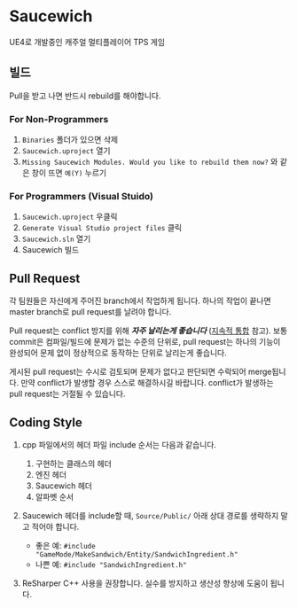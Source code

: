 # Saucewich

UE4로 개발중인 캐주얼 멀티플레이어 TPS 게임

## 빌드

Pull을 받고 나면 반드시 rebuild를 해야합니다.

### For Non-Programmers

1. `Binaries` 폴더가 있으면 삭제
2. `Saucewich.uproject` 열기
3. `Missing Saucewich Modules. Would you like to rebuild them now?` 와 같은 창이 뜨면 `예(Y)` 누르기

### For Programmers (Visual Stuido)

1. `Saucewich.uproject` 우클릭
2. `Generate Visual Studio project files` 클릭
3. `Saucewich.sln` 열기
4. Saucewich 빌드

## Pull Request

각 팀원들은 자신에게 주어진 branch에서 작업하게 됩니다. 하나의 작업이 끝나면 master branch로 pull request를 날려야 합니다.

Pull request는 conflict 방지를 위해 ***자주 날리는게 좋습니다*** ([지속적 통합](https://ko.wikipedia.org/wiki/%EC%A7%80%EC%86%8D%EC%A0%81_%ED%86%B5%ED%95%A9) 참고). 보통 commit은 컴파일/빌드에 문제가 없는 수준의 단위로, pull request는 하나의 기능이 완성되어 문제 없이 정상적으로 동작하는 단위로 날리는게 좋습니다.

게시된 pull request는 수시로 검토되며 문제가 없다고 판단되면 수락되어 merge됩니다. 만약 conflict가 발생할 경우 스스로 해결하시길 바랍니다. conflict가 발생하는 pull request는 거절될 수 있습니다.

## Coding Style

1. cpp 파일에서의 헤더 파일 include 순서는 다음과 같습니다.

    1. 구현하는 클래스의 헤더
    2. 엔진 헤더
    3. Saucewich 헤더
    4. 알파벳 순서

2. Saucewich 헤더를 include할 때, `Source/Public/` 아래 상대 경로를 생략하지 말고 적어야 합니다.

    * 좋은 예: `#include "GameMode/MakeSandwich/Entity/SandwichIngredient.h"`
    * 나쁜 예: `#include "SandwichIngredient.h"`

3. ReSharper C++ 사용을 권장합니다. 실수를 방지하고 생산성 향상에 도움이 됩니다.
